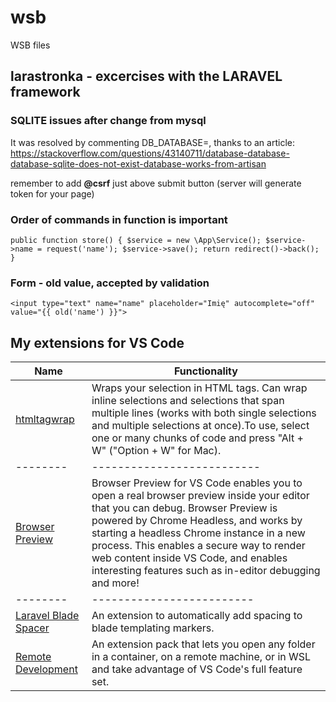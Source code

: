 # wsb
WSB files

## larastronka - excercises with the LARAVEL framework

### SQLITE issues after change from mysql
It was resolved by commenting DB_DATABASE=, thanks to an article: 
https://stackoverflow.com/questions/43140711/database-database-database-sqlite-does-not-exist-database-works-from-artisan

remember to add **@csrf** just above submit button (server will generate token for your page)

### Order of commands in function is important

 `public function store()
    {
       $service = new \App\Service();
        $service->name = request('name');
        $service->save();
        return redirect()->back();
    }`


### Form - old value, accepted by validation
 `<input type="text" name="name" placeholder="Imię" autocomplete="off" value="{{ old('name') }}">`
 
 ## My extensions for VS Code
 
 **Name**|**Functionality**
 --------|--------------------------
 [htmltagwrap](https://marketplace.visualstudio.com/items?itemName=bradgashler.htmltagwrap)|Wraps your selection in HTML tags. Can wrap inline selections and selections that span multiple lines (works with both single selections and multiple selections at once).To use, select one or many chunks of code and press "Alt + W" ("Option + W" for Mac).
 --------|--------------------------
 [Browser Preview](https://marketplace.visualstudio.com/items?itemName=auchenberg.vscode-browser-preview)|Browser Preview for VS Code enables you to open a real browser preview inside your editor that you can debug. Browser Preview is powered by Chrome Headless, and works by starting a headless Chrome instance in a new process. This enables a secure way to render web content inside VS Code, and enables interesting features such as in-editor debugging and more!
 --------|-------------------------
 [Laravel Blade Spacer](https://marketplace.visualstudio.com/items?itemName=austenc.laravel-blade-spacer)|An extension to automatically add spacing to blade templating markers.
 [Remote Development](https://marketplace.visualstudio.com/items?itemName=ms-vscode-remote.vscode-remote-extensionpack)|An extension pack that lets you open any folder in a container, on a remote machine, or in WSL and take advantage of VS Code's full feature set.
 
